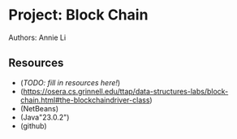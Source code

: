 # Project: Block Chain

Authors: Annie Li

## Resources

*   (_TODO: fill in resources here!_)
*   (https://osera.cs.grinnell.edu/ttap/data-structures-labs/block-chain.html#the-blockchaindriver-class)
*   (NetBeans)
*   (Java"23.0.2")
*   (github)

